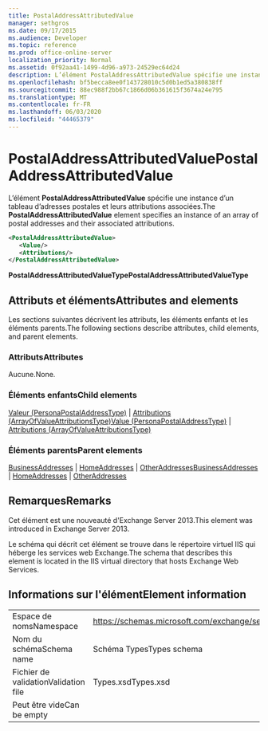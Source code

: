```yaml
---
title: PostalAddressAttributedValue
manager: sethgros
ms.date: 09/17/2015
ms.audience: Developer
ms.topic: reference
ms.prod: office-online-server
localization_priority: Normal
ms.assetid: 0f92aa41-1499-4d96-a973-24529ec64d24
description: L’élément PostalAddressAttributedValue spécifie une instance d’un tableau d’adresses postales et leurs attributions associées.
ms.openlocfilehash: bf5becca8ee0f143728010c5d0b1ed5a380838ff
ms.sourcegitcommit: 88ec988f2bb67c1866d06b361615f3674a24e795
ms.translationtype: MT
ms.contentlocale: fr-FR
ms.lasthandoff: 06/03/2020
ms.locfileid: "44465379"
---
```

# <a name="postaladdressattributedvalue"></a><span data-ttu-id="354cc-103">PostalAddressAttributedValue</span><span class="sxs-lookup"><span data-stu-id="354cc-103">PostalAddressAttributedValue</span></span>

<span data-ttu-id="354cc-104">L’élément **PostalAddressAttributedValue** spécifie une instance d’un tableau d’adresses postales et leurs attributions associées.</span><span class="sxs-lookup"><span data-stu-id="354cc-104">The **PostalAddressAttributedValue** element specifies an instance of an array of postal addresses and their associated attributions.</span></span> 
  
```XML
<PostalAddressAttributedValue>
   <Value/>
   <Attributions/>
</PostalAddressAttributedValue>
```

 <span data-ttu-id="354cc-105">**PostalAddressAttributedValueType**</span><span class="sxs-lookup"><span data-stu-id="354cc-105">**PostalAddressAttributedValueType**</span></span>
## <a name="attributes-and-elements"></a><span data-ttu-id="354cc-106">Attributs et éléments</span><span class="sxs-lookup"><span data-stu-id="354cc-106">Attributes and elements</span></span>

<span data-ttu-id="354cc-107">Les sections suivantes décrivent les attributs, les éléments enfants et les éléments parents.</span><span class="sxs-lookup"><span data-stu-id="354cc-107">The following sections describe attributes, child elements, and parent elements.</span></span>
  
### <a name="attributes"></a><span data-ttu-id="354cc-108">Attributs</span><span class="sxs-lookup"><span data-stu-id="354cc-108">Attributes</span></span>

<span data-ttu-id="354cc-109">Aucune.</span><span class="sxs-lookup"><span data-stu-id="354cc-109">None.</span></span>
  
### <a name="child-elements"></a><span data-ttu-id="354cc-110">Éléments enfants</span><span class="sxs-lookup"><span data-stu-id="354cc-110">Child elements</span></span>

<span data-ttu-id="354cc-111">[Valeur (PersonaPostalAddressType)](value-personapostaladdresstype.md)  |  [Attributions (ArrayOfValueAttributionsType)](attributions-arrayofvalueattributionstype.md)</span><span class="sxs-lookup"><span data-stu-id="354cc-111">[Value (PersonaPostalAddressType)](value-personapostaladdresstype.md) | [Attributions (ArrayOfValueAttributionsType)](attributions-arrayofvalueattributionstype.md)</span></span>
  
### <a name="parent-elements"></a><span data-ttu-id="354cc-112">Éléments parents</span><span class="sxs-lookup"><span data-stu-id="354cc-112">Parent elements</span></span>

<span data-ttu-id="354cc-113">[BusinessAddresses](businessaddresses.md)  |  [HomeAddresses](homeaddresses.md)  |  [OtherAddresses](otheraddresses.md)</span><span class="sxs-lookup"><span data-stu-id="354cc-113">[BusinessAddresses](businessaddresses.md) | [HomeAddresses](homeaddresses.md) | [OtherAddresses](otheraddresses.md)</span></span>
  
## <a name="remarks"></a><span data-ttu-id="354cc-114">Remarques</span><span class="sxs-lookup"><span data-stu-id="354cc-114">Remarks</span></span>

<span data-ttu-id="354cc-115">Cet élément est une nouveauté d'Exchange Server 2013.</span><span class="sxs-lookup"><span data-stu-id="354cc-115">This element was introduced in Exchange Server 2013.</span></span>
  
<span data-ttu-id="354cc-116">Le schéma qui décrit cet élément se trouve dans le répertoire virtuel IIS qui héberge les services web Exchange.</span><span class="sxs-lookup"><span data-stu-id="354cc-116">The schema that describes this element is located in the IIS virtual directory that hosts Exchange Web Services.</span></span>
  
## <a name="element-information"></a><span data-ttu-id="354cc-117">Informations sur l'élément</span><span class="sxs-lookup"><span data-stu-id="354cc-117">Element information</span></span>

|||
|:-----|:-----|
|<span data-ttu-id="354cc-118">Espace de noms</span><span class="sxs-lookup"><span data-stu-id="354cc-118">Namespace</span></span>  <br/> |https://schemas.microsoft.com/exchange/services/2006/types  <br/> |
|<span data-ttu-id="354cc-119">Nom du schéma</span><span class="sxs-lookup"><span data-stu-id="354cc-119">Schema name</span></span>  <br/> |<span data-ttu-id="354cc-120">Schéma Types</span><span class="sxs-lookup"><span data-stu-id="354cc-120">Types schema</span></span>  <br/> |
|<span data-ttu-id="354cc-121">Fichier de validation</span><span class="sxs-lookup"><span data-stu-id="354cc-121">Validation file</span></span>  <br/> |<span data-ttu-id="354cc-122">Types.xsd</span><span class="sxs-lookup"><span data-stu-id="354cc-122">Types.xsd</span></span>  <br/> |
|<span data-ttu-id="354cc-123">Peut être vide</span><span class="sxs-lookup"><span data-stu-id="354cc-123">Can be empty</span></span>  <br/> ||
   

